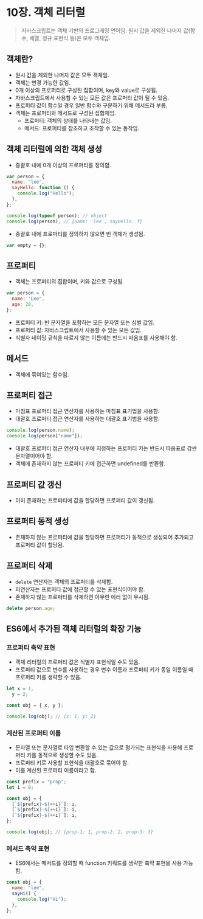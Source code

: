 # 10장. 객체 리터럴

> 자바스크립트는 객체 기반의 프로그래밍 언어임. 원시 값을 제외한 나머지 값(함수, 배열, 정규 표현식 등)은 모두 객체임.

## 객체란?

- 원시 값을 제외한 나머지 값은 모두 객체임.
- 객체는 변경 가능한 값임.
- 0개 이상의 프로퍼티로 구성된 집합이며, key와 value로 구성됨.
- 자바스크립트에서 사용할 수 있는 모든 값은 프로퍼티 값이 될 수 있음.
- 프로퍼티 값이 함수일 경우 일반 함수와 구분하기 위해 메서드라 부름.
- 객체는 프로퍼티와 메서드로 구성된 집합체임.
  - 프로퍼티: 객체의 상태를 나타내는 값임.
  - 메서드: 프로퍼티를 참조하고 조작할 수 있는 동작임.

## 객체 리터럴에 의한 객체 생성

- 중괄호 내에 0개 이상의 프로퍼티를 정의함.

```js
var person = {
  name: "lee",
  sayHello: function () {
    console.log("Hello");
  },
};

console.log(typeof person); // object
console.log(person); // {name: 'lee', sayHello: f}
```

- 중괄호 내에 프로퍼티를 정의하지 않으면 빈 객체가 생성됨.

```js
var empty = {};
```

## 프로퍼티

- 객체는 프로퍼티의 집합이며, 키와 값으로 구성됨.

```js
var person = {
  name: "Lee",
  age: 20,
};
```

- 프로퍼티 키: 빈 문자열을 포함하는 모든 문자열 또는 심벌 값임.
- 프로퍼티 값: 자바스크립트에서 사용할 수 있는 모든 값임.
- 식별자 네이밍 규칙을 따르지 않는 이름에는 반드시 따옴표를 사용해야 함.

## 메서드

- 객체에 묶여있는 함수임.

## 프로퍼티 접근

- 마침표 프로퍼티 접근 연산자를 사용하는 마침표 표기법을 사용함.
- 대괄호 프로퍼티 접근 연산자를 사용하는 대괄호 표기법을 사용함.

```js
console.log(person.name);
console.log(person["name"]);
```

- 대괄호 프로퍼티 접근 연산자 내부에 지정하는 프로퍼티 키는 반드시 따옴표로 감싼 문자열이어야 함.
- 객체에 존재하지 않는 프로퍼티 키에 접근하면 undefined를 반환함.

## 프로퍼티 값 갱신

- 이미 존재하는 프로퍼티에 값을 할당하면 프로퍼티 값이 갱신됨.

## 프로퍼티 동적 생성

- 존재하지 않는 프로퍼티에 값을 할당하면 프로퍼티가 동적으로 생성되어 추가되고 프로퍼티 값이 할당됨.

## 프로퍼티 삭제

- `delete` 연산자는 객체의 프로퍼티를 삭제함.
- 피연산자는 프로퍼티 값에 접근할 수 있는 표현식이어야 함.
- 존재하지 않는 프로퍼티를 삭제하면 아무런 에러 없이 무시됨.

```js
delete person.age;
```

## ES6에서 추가된 객체 리터럴의 확장 기능

### 프로퍼티 축약 표현

- 객체 리터럴의 프로퍼티 값은 식별자 표현식일 수도 있음.
- 프로퍼티 값으로 변수를 사용하는 경우 변수 이름과 프로퍼티 키가 동일 이름일 때 프로퍼티 키를 생략할 수 있음.

```js
let x = 1,
  y = 2;

const obj = { x, y };

console.log(obj); // {x: 1, y: 2}
```

### 계산된 프로퍼티 이름

- 문자열 또는 문자열로 타입 변환할 수 있는 값으로 평가되는 표현식을 사용해 프로퍼티 키를 동적으로 생성할 수도 있음.
- 프로퍼티 키로 사용할 표현식을 대괄호로 묶어야 함.
- 이를 계산된 프로퍼티 이름이라고 함.

```js
const prefix = "prop";
let i = 0;

const obj = {
  [`${prefix}-${++i}`]: i,
  [`${prefix}-${++i}`]: i,
  [`${prefix}-${++i}`]: i,
};

console.log(obj); // {prop-1: 1, prop-2: 2, prop-3: 3}
```

### 메서드 축약 표현

- ES6에서는 메서드를 정의할 때 function 키워드를 생략한 축약 표현을 사용 가능함.

```js
const obj = {
  name: "lee",
  sayHi() {
    console.log("Hi");
  },
};
```
